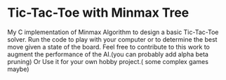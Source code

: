 # Tic-Tac-Toe with Minmax Tree
My C implementation of Minmax Algorithm to design a basic Tic-Tac-Toe solver.
Run the code to play with your computer or to determine the best move given a state of the board.
Feel free to contribute to this work to augment the performance of the AI.(you can probably add alpha beta pruning)
Or Use it for your own hobby project.( some complex games maybe) 
